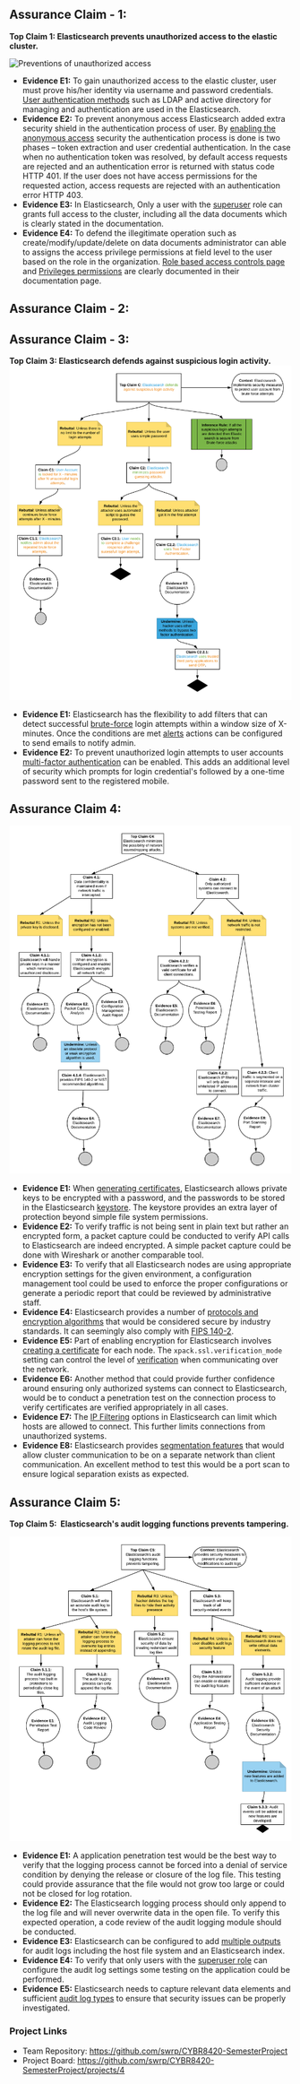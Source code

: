 

## Assurance Claim - 1: 

**Top Claim 1: Elasticsearch prevents unauthorized access to the elastic cluster.**

![Preventions of unauthorized access](https://github.com/swrp/CYBR8420-SemesterProject/blob/maddagada/Assurance-Cases/Assurance%20Case-Preventing%20unauthorized%20access.png)

* **Evidence E1:** To gain unauthorized access to the elastic cluster, user must prove his/her identity via username and password credentials. [User authentication methods](https://www.elastic.co/guide/en/shield/current/setting-up-authentication.html) such as LDAP and active directory for managing and authentication are used in the Elasticsearch.
* **Evidence E2:** To prevent anonymous access Elasticsearch added extra security shield in the authentication process of user. By [enabling the anonymous access](https://www.elastic.co/guide/en/shield/current/anonymous-access.html) security the authentication process is done is two phases – token extraction and user credential authentication. In the case when no authentication token was resolved, by default access requests are rejected and an authentication error is returned with status code HTTP 401. If the user does not have access permissions for the requested action, access requests are rejected with an authentication error HTTP 403. 
* **Evidence E3:** In Elasticsearch, Only a user with the [superuser](https://www.elastic.co/guide/en/elastic-stack-overview/6.4/built-in-roles.html) role can grants full access to the cluster, including all the data documents which is clearly stated in the documentation.
* **Evidence E4:** To defend the illegitimate operation such as create/modify/update/delete on data documents administrator can able to assigns the access privilege permissions at field level to the user based on the role in the organization. [Role based access controls page](https://www.elastic.co/guide/en/elastic-stack-overview/6.4/authorization.html) and [Privileges permissions](https://www.elastic.co/guide/en/elastic-stack-overview/6.4/security-privileges.html) are clearly documented in their documentation page.


## Assurance Claim - 2: 

## Assurance Claim - 3: 
**Top Claim 3: Elasticsearch defends against suspicious login activity.**
![Suspicious login attempts](https://github.com/swrp/CYBR8420-SemesterProject/blob/swrp/Assurance-Cases/Assurance-Claim.png)
* **Evidence E1:** Elasticsearch has the flexibility to add filters that can detect successful [brute-force](https://www.elastic.co/blog/integrating-elasticsearch-with-arcsight-siem-part-4) login attempts within a window size of X-minutes. Once the conditions are met [alerts](https://www.elastic.co/guide/en/watcher/current/actions.html#actions-email) actions can be configured to send emails to notify admin.
* **Evidence E2:** To prevent unauthorized login attempts to user accounts [multi-factor authentication](https://www.elastic.co/guide/en/cloud/current/ec-account-security.html) can be enabled. This adds an additional level of security which prompts for login credential's followed by a one-time password sent to the registered mobile.  

## Assurance Claim 4:
![Network Eavesdropping Claim](https://github.com/swrp/CYBR8420-SemesterProject/blob/mabaumgartner/Assurance-Cases/Assurance%20Claim%204.png)

* **Evidence E1:** When [generating certificates](https://www.elastic.co/guide/en/elasticsearch/reference/6.4/configuring-tls.html#node-certificates), Elasticsearch allows private keys to be encrypted with a password, and the passwords to be stored in the Elasticsearch [keystore](https://www.elastic.co/guide/en/elasticsearch/reference/current/secure-settings.html).  The keystore provides an extra layer of protection beyond simple file system permissions.
* **Evidence E2:** To verify traffic is not being sent in plain text but rather an encrypted form, a packet capture could be conducted to verify API calls to Elasticsearch are indeed encrypted.  A simple packet capture could be done with Wireshark or another comparable tool. 
* **Evidence E3:** To verify that all Elasticsearch nodes are using appropriate encryption settings for the given environment, a configuration management tool could be used to enforce the proper configurations or generate a periodic report that could be reviewed by administrative staff.
* **Evidence E4:** Elasticsearch provides a number of [protocols and encryption algorithms](https://www.elastic.co/guide/en/elasticsearch/reference/6.4/security-settings.html#ssl-tls-settings) that would be considered secure by industry standards.  It can seemingly also comply with [FIPS 140-2](https://www.elastic.co/guide/en/elasticsearch/reference/6.4/fips-140-compliance.html#fips-140-compliance).
* **Evidence E5:** Part of enabling encryption for Elasticsearch involves [creating a certificate](https://www.elastic.co/guide/en/elasticsearch/reference/6.4/configuring-tls.html#node-certificates) for each node.  The `xpack.ssl.verification_mode` setting can control the level of [verification](https://www.elastic.co/guide/en/elasticsearch/reference/6.4/security-settings.html#ssl-tls-settings) when communicating over the network.
* **Evidence E6:** Another method that could provide further confidence around ensuring only authorized systems can connect to Elasticsearch, would be to conduct a penetration test on the connection process to verify certificates are verified appropriately in all cases.
* **Evidence E7:** The [IP Filtering](https://www.elastic.co/guide/en/elastic-stack-overview/6.4/ip-filtering.html#ip-filtering) options in Elasticsearch can limit which hosts are allowed to connect.  This further limits connections from unauthorized systems.
* **Evidence E8:**  Elasticsearch provides [segmentation features](https://www.elastic.co/guide/en/elasticsearch/reference/6.4/separating-node-client-traffic.html#separating-node-client-traffic) that would allow cluster communication to be on a separate network than client communication.  An excellent method to test this would be a port scan to ensure logical separation exists as expected.
 
## Assurance Claim 5: 
**Top Claim 5:  Elasticsearch's audit logging functions prevents tampering.**

![Audit Logging Claim](https://github.com/swrp/CYBR8420-SemesterProject/blob/mabaumgartner/Assurance-Cases/Assurance%20Claim%205.png)

* **Evidence E1:** A application penetration test would be the best way to verify that the logging process cannot be forced into a denial of service condition by denying the release or closure of the log file.  This testing could provide assurance that the file would not grow too large or could not be closed for log rotation.
* **Evidence E2:** The Elasticsearch logging process should only append to the log file and will never overwrite data in the open file.  To verify this expected operation, a code review of the audit logging module should be conducted.
* **Evidence E3:** Elasticsearch can be configured to add [multiple outputs](https://www.elastic.co/guide/en/elastic-stack-overview/6.4/auditing.html#auditing) for audit logs including the host file system and an Elasticsearch index.
* **Evidence E4:** To verify that only users with the [superuser role](https://www.elastic.co/guide/en/elastic-stack-overview/6.4/built-in-roles.html) can configure the audit log settings some testing on the application could be performed.
* **Evidence E5:** Elasticsearch needs to capture relevant data elements and sufficient [audit log types](https://www.elastic.co/guide/en/elastic-stack-overview/6.4/audit-event-types.html) to ensure that security issues can be properly investigated.


### Project Links
* Team Repository: https://github.com/swrp/CYBR8420-SemesterProject
* Project Board: https://github.com/swrp/CYBR8420-SemesterProject/projects/4